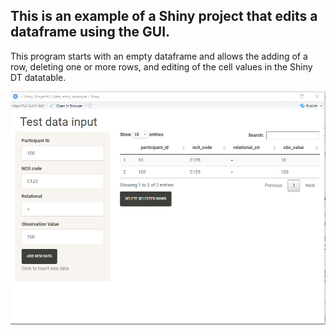 ## This is an example of a Shiny project that edits a dataframe using the GUI. 

This program starts with an empty dataframe and allows the adding of a row, deleting one or more rows, and editing of the cell values in the Shiny DT datatable.

![Screenshot of app](images/data_entry_screen_shot.png?raw=true "")